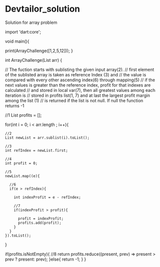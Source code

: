 # Devtailor_solution

Solution for array problem


import 'dart:core';

void main(){

  
  print(ArrayChallenge([1,2,5,12]));
}
  

int ArrayChallenge(List arr) {

  // The fuction starts with sublisting the given input array(2).
  // first element of the sublisted array is taken as reference Index (3) and 
  // the value is compared with every other ascending index(6) through mapping(5) 
  // if the next values is greater than the reference index, profit for that indexes are calculated
  //  and stored in local var(7), then all greatest values among each iteration is 
  // stored in profits list(1, 7) and at last the largest profit margin among the list (1)
  // is returned if the list is not null. If null the function returns -1
  
  
  //1
  List<int> profits = [];

  for(int i = 0; i < arr.length ; i++){
    
    //2
    List newList = arr.sublist(i).toList();
    
    //3
    int refIndex = newList.first;
    
    //4
    int profit = 0;
  
    //5
    newList.map((e){
      
      //6
      if(e > refIndex){
        
        int indexProfit = e - refIndex;
        
        //7
        if(indexProfit > profit){
         
          profit = indexProfit;
          profits.add(profit);
        }
      }  
    }).toList();
  }

  if(profits.isNotEmpty){
    //8
    return profits.reduce((present, prev) => present > prev ? present: prev);
  }else{
    return -1;
  }
}

